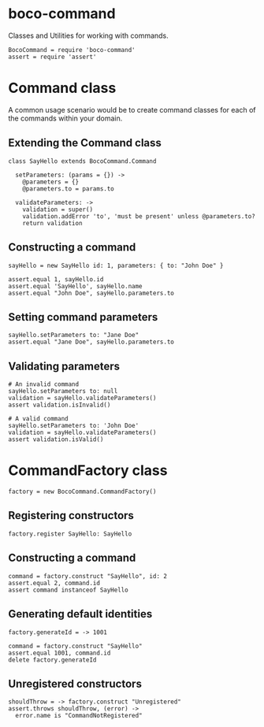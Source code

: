 boco-command
================================================================================

Classes and Utilities for working with commands.

    BocoCommand = require 'boco-command'
    assert = require 'assert'

# Command class

A common usage scenario would be to create command classes for each of the commands within your domain.

## Extending the Command class

    class SayHello extends BocoCommand.Command

      setParameters: (params = {}) ->
        @parameters = {}
        @parameters.to = params.to

      validateParameters: ->
        validation = super()
        validation.addError 'to', 'must be present' unless @parameters.to?
        return validation


## Constructing a command

    sayHello = new SayHello id: 1, parameters: { to: "John Doe" }

    assert.equal 1, sayHello.id
    assert.equal 'SayHello', sayHello.name
    assert.equal "John Doe", sayHello.parameters.to

## Setting command parameters

    sayHello.setParameters to: "Jane Doe"
    assert.equal "Jane Doe", sayHello.parameters.to

## Validating parameters

    # An invalid command
    sayHello.setParameters to: null
    validation = sayHello.validateParameters()
    assert validation.isInvalid()

    # A valid command
    sayHello.setParameters to: 'John Doe'
    validation = sayHello.validateParameters()
    assert validation.isValid()


# CommandFactory class

    factory = new BocoCommand.CommandFactory()

## Registering constructors

    factory.register SayHello: SayHello

## Constructing a command

    command = factory.construct "SayHello", id: 2
    assert.equal 2, command.id
    assert command instanceof SayHello

## Generating default identities

    factory.generateId = -> 1001

    command = factory.construct "SayHello"
    assert.equal 1001, command.id
    delete factory.generateId

## Unregistered constructors

    shouldThrow = -> factory.construct "Unregistered"
    assert.throws shouldThrow, (error) ->
      error.name is "CommandNotRegistered"
